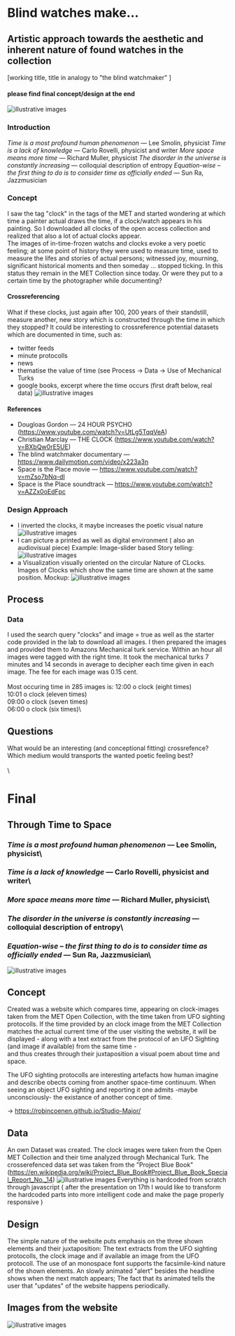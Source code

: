 # Blind watches make…		
 ## Artistic approach towards the aesthetic and inherent nature of found watches in the collection	
 [working title, title in analogy to "the blind watchmaker" ]
 
#### **please find final concept/design at the end**

  ![illustrative images](./01_illustrative_image_a.png)		



### Introduction		
*Time is a most profound human phenomenon* — Lee Smolin, physicist
*Time is a lack of knowledge* — Carlo Rovelli, physicist and writer
*More space means more time* — Richard Muller, physicist
*The disorder in the universe is constantly increasing* — colloquial description of entropy
*Equation-wise – the first thing to do is to consider time as officially ended* — Sun Ra, Jazzmusician

### Concept		
 I saw the tag "clock" in the tags of the MET and started wondering at which time a painter actual draws the time, if a clock/watch appears in his 
 painting. So I downloaded all clocks of the open access collection and realized that  also a lot of actual clocks appear.\
 The images of in-time-frozen watchs and clocks evoke a very poetic feeling; at some point of history they were used to measure time, 
 used to measure the lifes and stories of actual persons; witnessed joy, mourning, significant historical moments and then someday … stopped ticking.
 In this status they remain in the MET Collection since today. Or were they put to a certain time by the photographer while documenting? 

#### Crossreferencing
What if these clocks, just again after 100, 200 years of their standstill, measure another, new story which is constructed through the time in which they stopped? 
It could be interesting to crossreference potential datasets which are documented in time, such as:

* twitter feeds
* minute protocolls
* news
* thematise the value of time (see Process -> Data -> Use of Mechanical Turks
* google books, excerpt where the time occurs (first draft below, real data)
  ![illustrative images](./02_story.png)		


#### References
* Dougloas Gordon — 24 HOUR PSYCHO (https://www.youtube.com/watch?v=UtLg5TqqVeA)
* Christian Marclay — THE CLOCK (https://www.youtube.com/watch?v=BXbQw0rE5UE)
* The blind watchmaker documentary — https://www.dailymotion.com/video/x223a3n
* Space is the Place movie — https://www.youtube.com/watch?v=mZso7bNq-dI
* Space is the Place soundtrack — https://www.youtube.com/watch?v=AZZx0oEdFpc

### Design Approach		
* I inverted the clocks, it maybe increases the poetic visual nature
![illustrative images](./03_inverted.png)
* I can picture a printed as well as digital environment ( also an audiovisual piece)
Example: Image-slider based Story telling:
![illustrative images](./04_slider.png)
* a Visualization visually oriented on the circular Nature of CLocks. Images of Clocks which show the same time are shown at the same position.
Mockup: 
![illustrative images](./05_circular-viz.png)

## Process		

### Data		
I used the search query "clocks" and image = true as well as the starter code provided in the lab to download all images.
I then prepared the images and provided them to Amazons Mechanical turk service. Within an hour all images were tagged with the right time.
It took the mechanical turks 7 minutes and 14 seconds in average to decipher each time given in each image. The fee for each image was 0.15 cent.\
\
Most occuring time in 285 images is:
12:00 o clock (eight times)\
10:01 o clock (eleven times)\
09:00 o clock (seven times)\
06:00 o clock (six times)\

## Questions		
What would be an interesting (and conceptional fitting) crossrefence?
Which medium would transports the wanted poetic feeling best?
\
\
\

# Final		

## Through Time to Space

### *Time is a most profound human phenomenon* — Lee Smolin, physicist\
### *Time is a lack of knowledge* — Carlo Rovelli, physicist and writer\
### *More space means more time* — Richard Muller, physicist\
### *The disorder in the universe is constantly increasing* — colloquial description of entropy\
### *Equation-wise – the first thing to do is to consider time as officially ended* — Sun Ra, Jazzmusician\

![illustrative images](./preview.png)


## Concept

Created was a website which compares time, appearing on clock-images taken from the MET Open Collection, with the time taken from UFO sighting protocolls.
If the time provided by an clock image from the MET Collection matches the actual current time of the user visiting the website, 
it will be displayed  - along with a text extract from the protocol of an UFO Sighting (and image if available) from the same time -\
and thus creates through their juxtaposition a visual poem about time and space.

The UFO sighting protocolls are interesting artefacts how human imagine and describe obects coming from another space-time continuum.
When seeing an object UFO sighting and reporting it one admits -maybe unconsciously- the existance of another concept of time.

-> https://robincoenen.github.io/Studio-Major/

## Data
An own Dataset was created. The clock images were taken from the Open MET Collection and their time analyzed through Mechanical Turk.
The crosserefenced data set was taken from the "Project Blue Book" (https://en.wikipedia.org/wiki/Project_Blue_Book#Project_Blue_Book_Special_Report_No._14)
![illustrative images](./06_dataset.png)
Everything is hardcoded from scratch through javascript ( after the presentation on 17th I would like to transform the hardcoded parts into more intelligent code and make the page properly responsive )

## Design
The simple nature of the website puts emphasis on the three shown elements and their juxtaposition: The text extracts from the UFO sighting protocolls, the clock image and if available an image from the UFO protocoll.
The use of an monospace font supports the facsimile-kind nature of the shown elements.
An slowly animated "alert" besides the headline shows when the next match appears; The fact that its animated tells the user that "updates" of the website happens periodically.

## Images from the website
![illustrative images](./example_a.png)

